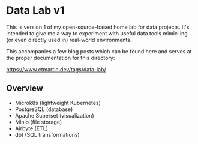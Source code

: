 # Data Lab v1

This is version 1 of my open-source-based home lab for data projects.
It's intended to give me a way to experiment with useful data tools mimic-ing (or even directly used in) real-world environments.

This accompanies a few blog posts which can be found here and serves at the proper documentation for this directory:

<https://www.ctmartin.dev/tags/data-lab/>

## Overview

* Microk8s (lightweight Kubernetes)
* PostgreSQL (database)
* Apache Superset (visualization)
* Minio (file storage)
* Airbyte (ETL)
* dbt (SQL transformations)
